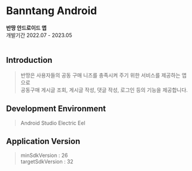 # Banntang Android
**반땅 안드로이드 앱**<br>
개발기간 2022.07 - 2023.05<br><br>

## Introduction
> 반땅은 사용자들의 공동 구매 니즈를 충족시켜 주기 위한 서비스를 제공하는 앱으로<br>
> 공동구매 게시글 조회, 게시글 작성, 댓글 작성, 로그인 등의 기능을 제공합니다.

## Development Environment
> Android Studio Electric Eel

## Application Version
> minSdkVersion : 26<br>
> targetSdkVersion : 32
